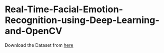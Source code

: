 # Real-Time-Facial-Emotion-Recognition-using-Deep-Learning-and-OpenCV
Download the Dataset from [here](https://www.kaggle.com/datasets/jonathanoheix/face-expression-recognition-dataset/)
